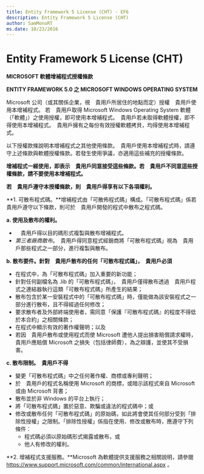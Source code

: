 ```yaml
---
title: Entity Framework 5 License (CHT) - EF6
description: Entity Framework 5 License (CHT)
author: SamMonoRT
ms.date: 10/23/2016
---
```

# Entity Framework 5 License (CHT)
**MICROSOFT 軟體增補程式授權條款**

**ENTITY FRAMEWORK 5.0 之 MICROSOFT WINDOWS OPERATING SYSTEM**

Microsoft 公司（或其關係企業，視　貴用戶所居住的地點而定）授權　貴用戶使用本增補程式。 若　貴用戶取得 Microsoft Windows Operating System 軟體（「軟體」）之使用授權，即可使用本增補程式。　貴用戶若未取得軟體授權，即不得使用本增補程式。　貴用戶擁有之每份有效授權軟體拷貝，均得使用本增補程式。

以下授權款條說明本增補程式之其他使用條款。　貴用戶使用本增補程式時，請遵守上述條款與軟體授權條款。若發生使用爭議，亦適用這些補充的授權條款。

**增補程式一經使用，即表示　貴用戶同意接受這些條款。若　貴用戶不同意這些授權條款，請不要使用本增補程式。**

**若　貴用戶遵守本授權條款，則　貴用戶得享有以下各項權利。**

**1. 可散布程式碼。**增補程式由「可散佈程式碼」構成。「可散布程式碼」係若　貴用戶遵守以下條款，則可於　貴用戶開發的程式中散布之程式碼。

**a. 使用及散布的權利。**

-   　貴用戶得以目的碼形式複製與散布增補程式。
-   *第三者廠商散布*。　貴用戶得同意程式經銷商將「可散布程式碼」視為　貴用戶那些程式之一部分，進行複製與散布。

**b. 散布要件。針對　貴用戶散布的任何「可散布程式碼」，　貴用戶必須**

-   在程式中，為「可散布程式碼」加入重要的新功能；
-   針對任何副檔名為 .lib 的「可散布程式碼」，　貴用戶僅得散布透過　貴用戶程式之連結器執行這類「可散布程式碼」所產生的結果；
-   散布包含於某一安裝程式中的「可散布程式碼」時，僅能做為該安裝程式之一部分進行散布，且不得經過任何修改；
-   要求散布者及外部終端使用者，需同意「保護『可散布程式碼』的程度不得低於本合約」之相關條款；
-   在程式中顯示有效的著作權聲明；以及
-   若因　貴用戶散布或使用程式而使 Microsoft 遭他人提出損害賠償請求權時，　貴用戶應賠償 Microsoft 之損失（包括律師費），為之辯護，並使其不受損害。

**c. 散布限制。　貴用戶不得**

-   變更「可散布程式碼」中之任何著作權、商標或專利聲明；
-   於　貴用戶的程式名稱使用 Microsoft 的商標，或暗示該程式來自 Microsoft 或由 Microsoft 背書；
-   散布並於非 Windows 的平台上執行；
-   將「可散布程式碼」置於惡意、欺騙或違法的程式碼中；或
-   修改或散布任何「可散布程式碼」的原始碼，如此將會使其任何部分受到「排除性授權」之限制。「排除性授權」係指在使用、修改或散布時，應遵守下列條件：
    -   程式碼必須以原始碼形式揭露或散布，或
    -   他人有修改的權利。

**2. 增補程式支援服務。**Microsoft 為軟體提供支援服務之相關說明，請參閱 https://www.support.microsoft.com/common/international.aspx 。
